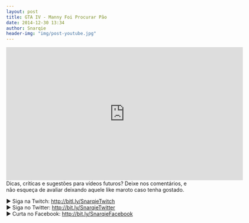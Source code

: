 ```yaml
---
layout: post
title: GTA IV - Manny Foi Procurar Pão
date: 2014-12-30 13:34
author: Snarqie
header-img: "img/post-youtube.jpg"
---
```

<iframe width="640" height="360" src="https://www.youtube.com/embed/XuVc5riCYMo?rel=0&amp;showinfo=0" frameborder="0" allowfullscreen></iframe>
Dicas, críticas e sugestões para vídeos futuros? Deixe nos comentários, e não esqueça de avaliar deixando aquele like maroto caso tenha gostado.

▶ Siga na Twitch: <a href="http://bitl.ly/SnarqieTwitch">http://bitl.ly/SnarqieTwitch</a><br />
▶ Siga no Twitter: <a href="http://bit.ly/SnarqieTwitter">http://bit.ly/SnarqieTwitter</a><br />
▶ Curta no Facebook: <a href="http://bit.ly/SnarqieFacebook">http://bit.ly/SnarqieFacebook</a><br />
